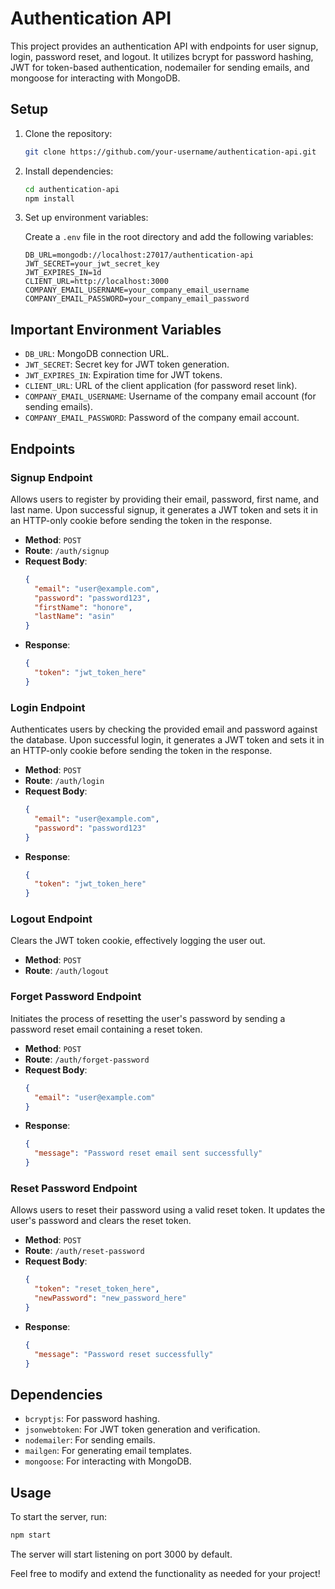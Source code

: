# Authentication API

This project provides an authentication API with endpoints for user signup, login, password reset, and logout. It utilizes bcrypt for password hashing, JWT for token-based authentication, nodemailer for sending emails, and mongoose for interacting with MongoDB.

## Setup

1. Clone the repository:

   ```bash
   git clone https://github.com/your-username/authentication-api.git
   ```

2. Install dependencies:

   ```bash
   cd authentication-api
   npm install
   ```

3. Set up environment variables:

   Create a `.env` file in the root directory and add the following variables:

   ```plaintext
   DB_URL=mongodb://localhost:27017/authentication-api
   JWT_SECRET=your_jwt_secret_key
   JWT_EXPIRES_IN=1d
   CLIENT_URL=http://localhost:3000
   COMPANY_EMAIL_USERNAME=your_company_email_username
   COMPANY_EMAIL_PASSWORD=your_company_email_password
   ```

## Important Environment Variables

- `DB_URL`: MongoDB connection URL.
- `JWT_SECRET`: Secret key for JWT token generation.
- `JWT_EXPIRES_IN`: Expiration time for JWT tokens.
- `CLIENT_URL`: URL of the client application (for password reset link).
- `COMPANY_EMAIL_USERNAME`: Username of the company email account (for sending emails).
- `COMPANY_EMAIL_PASSWORD`: Password of the company email account.

## Endpoints

### Signup Endpoint

Allows users to register by providing their email, password, first name, and last name. Upon successful signup, it generates a JWT token and sets it in an HTTP-only cookie before sending the token in the response.

- **Method**: `POST`
- **Route**: `/auth/signup`
- **Request Body**:
  ```json
  {
    "email": "user@example.com",
    "password": "password123",
    "firstName": "honore",
    "lastName": "asin"
  }
  ```
- **Response**:
  ```json
  {
    "token": "jwt_token_here"
  }
  ```

### Login Endpoint

Authenticates users by checking the provided email and password against the database. Upon successful login, it generates a JWT token and sets it in an HTTP-only cookie before sending the token in the response.

- **Method**: `POST`
- **Route**: `/auth/login`
- **Request Body**:
  ```json
  {
    "email": "user@example.com",
    "password": "password123"
  }
  ```
- **Response**:
  ```json
  {
    "token": "jwt_token_here"
  }
  ```

### Logout Endpoint

Clears the JWT token cookie, effectively logging the user out.

- **Method**: `POST`
- **Route**: `/auth/logout`

### Forget Password Endpoint

Initiates the process of resetting the user's password by sending a password reset email containing a reset token.

- **Method**: `POST`
- **Route**: `/auth/forget-password`
- **Request Body**:
  ```json
  {
    "email": "user@example.com"
  }
  ```
- **Response**:
  ```json
  {
    "message": "Password reset email sent successfully"
  }
  ```

### Reset Password Endpoint

Allows users to reset their password using a valid reset token. It updates the user's password and clears the reset token.

- **Method**: `POST`
- **Route**: `/auth/reset-password`
- **Request Body**:
  ```json
  {
    "token": "reset_token_here",
    "newPassword": "new_password_here"
  }
  ```
- **Response**:
  ```json
  {
    "message": "Password reset successfully"
  }
  ```

## Dependencies

- `bcryptjs`: For password hashing.
- `jsonwebtoken`: For JWT token generation and verification.
- `nodemailer`: For sending emails.
- `mailgen`: For generating email templates.
- `mongoose`: For interacting with MongoDB.

## Usage

To start the server, run:

```bash
npm start
```

The server will start listening on port 3000 by default.

Feel free to modify and extend the functionality as needed for your project!
